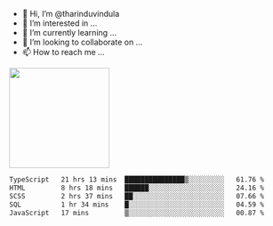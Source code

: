 - 👋 Hi, I’m @tharinduvindula
- 👀 I’m interested in ...
- 🌱 I’m currently learning ...
- 💞️ I’m looking to collaborate on ...
- 📫 How to reach me ...

<!---
tharinduvindula/tharinduvindula is a ✨ special ✨ repository because its `README.md` (this file) appears on your GitHub profile.
You can click the Preview link to take a look at your changes.
--->

<img height="180em" src="https://github-readme-stats.vercel.app/api?username=tharinduvindula&show_icons=true&hide_border=false&&count_private=true&include_all_commits=true" />


<!--START_SECTION:waka-->

```txt
TypeScript   21 hrs 13 mins  ███████████████▒░░░░░░░░░   61.76 %
HTML         8 hrs 18 mins   ██████░░░░░░░░░░░░░░░░░░░   24.16 %
SCSS         2 hrs 37 mins   ██░░░░░░░░░░░░░░░░░░░░░░░   07.66 %
SQL          1 hr 34 mins    █░░░░░░░░░░░░░░░░░░░░░░░░   04.59 %
JavaScript   17 mins         ▒░░░░░░░░░░░░░░░░░░░░░░░░   00.87 %
```

<!--END_SECTION:waka-->
